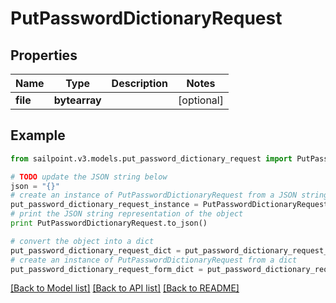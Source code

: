# PutPasswordDictionaryRequest


## Properties

Name | Type | Description | Notes
------------ | ------------- | ------------- | -------------
**file** | **bytearray** |  | [optional] 

## Example

```python
from sailpoint.v3.models.put_password_dictionary_request import PutPasswordDictionaryRequest

# TODO update the JSON string below
json = "{}"
# create an instance of PutPasswordDictionaryRequest from a JSON string
put_password_dictionary_request_instance = PutPasswordDictionaryRequest.from_json(json)
# print the JSON string representation of the object
print PutPasswordDictionaryRequest.to_json()

# convert the object into a dict
put_password_dictionary_request_dict = put_password_dictionary_request_instance.to_dict()
# create an instance of PutPasswordDictionaryRequest from a dict
put_password_dictionary_request_form_dict = put_password_dictionary_request.from_dict(put_password_dictionary_request_dict)
```
[[Back to Model list]](../README.md#documentation-for-models) [[Back to API list]](../README.md#documentation-for-api-endpoints) [[Back to README]](../README.md)


